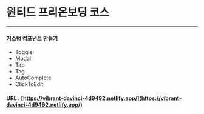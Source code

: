 # 원티드 프리온보딩 코스

---

#### 커스텀 컴포넌트 만들기
* Toggle
* Modal
* Tab
* Tag
* AutoComplete
* ClickToEdit

#### URL : [https://vibrant-davinci-4d9492.netlify.app/](https://vibrant-davinci-4d9492.netlify.app/)
